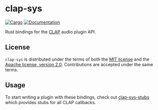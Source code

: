 # clap-sys

[![Cargo](https://img.shields.io/crates/v/clap-sys.svg)](https://crates.io/crates/clap-sys)
[![Documentation](https://docs.rs/clap-sys/badge.svg)](https://docs.rs/clap-sys)

Rust bindings for the [CLAP](https://cleveraudio.org/) audio plugin API.

## License

`clap-sys` is distributed under the terms of both the [MIT license](LICENSE-MIT) and the [Apache license, version 2.0](LICENSE-APACHE). Contributions are accepted under the same terms.

## Usage

To start writing a plugin with these bindings, check out [clap-sys-stubs](https://github.com/spwilson2/clap-sys-stubs) which provides stubs for all CLAP callbacks.